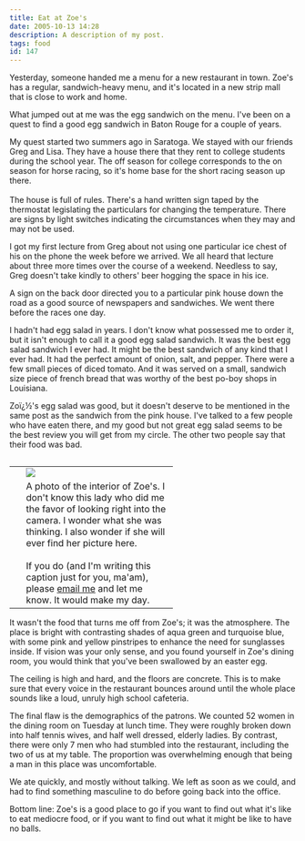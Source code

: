 ```yaml
---
title: Eat at Zoe's
date: 2005-10-13 14:28
description: A description of my post.
tags: food
id: 147
---
```

Yesterday, someone handed me a menu for a new restaurant in town.  Zoe's has a regular, sandwich-heavy menu, and it's located in a new strip mall that is close to work and home.

What jumped out at me was the egg sandwich on the menu.  I've been on a quest to find a good egg sandwich in Baton Rouge for a couple of years.

My quest started two summers ago in Saratoga.  We stayed with our friends Greg and Lisa.  They have a house there that they rent to college students during the school year.  The off season for college corresponds to the on season for horse racing, so it's home base for the short racing season up there.
<span class="spanEndPreview">&nbsp;</span><br /><br />The house is full of rules.  There's a hand written sign taped by the thermostat legislating the particulars for changing the temperature.  There are signs by light switches indicating the circumstances when they may and may not be used.  

I got my first lecture from Greg about not using one particular ice chest of his on the phone the week before we arrived.  We all heard that lecture about three more times over the course of a weekend.  Needless to say, Greg doesn't take kindly to others' beer hogging the space in his ice.

A sign on the back door directed you to a particular pink house down the road as a good source of newspapers and sandwiches.  We went there before the races one day.

I hadn't had egg salad in years.  I don't know what possessed me to order it, but it isn't enough to call it a good egg salad sandwich.  It was the best egg salad sandwich I ever had.  It might be the best sandwich of any kind that I ever had.  It had the perfect amount of onion, salt, and pepper.  There were a few small pieces of diced tomato.  And it was served on a small, sandwich size piece of french bread that was worthy of the best po-boy shops in Louisiana.

Zoï¿½'s egg salad was good, but it doesn't deserve to be mentioned in the same post as the sandwich from the pink house.  I've talked to a few people who have eaten there, and my good but not great egg salad seems to be the best review you will get from my circle.  The other two people say that their food was bad.

<table cellpadding="2" align="right"><tr><td width="5" rowspan="2"><spacer type="block" width="5" height="1"></spacer></td><td width="250" ><img src="/img/zoes.JPG"/></td></tr><tr><td class="caption" width="250">A photo of the interior of Zoe's.  I don't know this lady who did me the favor of looking right into the camera.  I wonder what she was thinking.  I also wonder if she will ever find her picture here.<br /><br />If you do (and I'm writing this caption just for you, ma'am), please <a href="mailto:bens@theskinnyonbenny.com">email me</a> and let me know.  It would make my day.</td></tr></table>

It wasn't the food that turns me off from Zoe's; it was the atmosphere.  The place is bright with contrasting shades of aqua green and turquoise blue, with some pink and yellow pinstripes to enhance the need for sunglasses inside.  If vision was your only sense, and you found yourself in Zoe's dining room, you would think that you've been swallowed by an easter egg.

The ceiling is high and hard, and the floors are concrete.  This is to make sure that every voice in the restaurant bounces around until the whole place sounds like a loud, unruly high school cafeteria.

The final flaw is the demographics of the patrons.  We counted 52 women in the dining room on Tuesday at lunch time.  They were roughly broken down into half tennis wives, and half well dressed, elderly ladies.  By contrast, there were only 7 men who had stumbled into the restaurant, including the two of us at my table.  The proportion was overwhelming enough that being a man in this place was uncomfortable.

We ate quickly, and mostly without talking.  We left as soon as we could, and had to find something masculine to do before going back into the office.  

Bottom line:  Zoe's is a good place to go if you want to find out what it's like to eat mediocre food, or if you want to find out what it might be like to have no balls.

